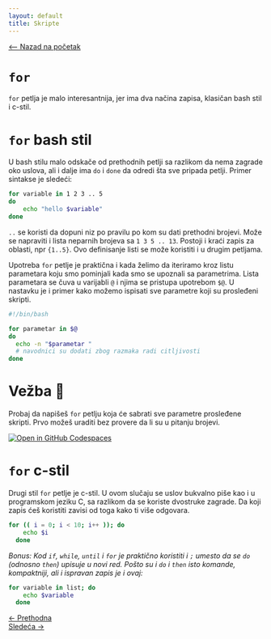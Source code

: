 ```yaml
---
layout: default
title: Skripte
---
```


<link rel="stylesheet" href="/UNIX-beginner-course/assets/css/custom.css">

<script async src="https://www.googletagmanager.com/gtag/js?id=G-XXXXXXXXXX"></script>
<script>
  window.dataLayer = window.dataLayer || [];
  function gtag(){dataLayer.push(arguments);}
  gtag('js', new Date());
  gtag('config', 'G-Q6NY1G1P9S');
</script>

<div style="margin-bottom: 1em;">
  <a href="/UNIX-beginner-course/" class="button-nav">⟵ Nazad na početak</a>
</div>

# `for`

`for` petlja je malo interesantnija, jer ima dva načina zapisa, klasičan bash stil i c-stil.

# `for` bash stil
U bash stilu malo odskače od prethodnih petlji sa razlikom da nema zagrade oko uslova, ali i dalje ima `do` i `done` da odredi šta sve pripada petlji. Primer sintakse je sledeći:

```bash
for variable in 1 2 3 .. 5
do
    echo "hello $variable"
done
```

`..` se koristi da dopuni niz po pravilu po kom su dati prethodni brojevi. Može se napraviti i lista neparnih brojeva sa `1 3 5 .. 13`. Postoji i kraći zapis za oblasti, npr `{1..5}`. Ovo definisanje listi se može koristiti i u drugim petljama.

Upotreba `for` petlje je praktična i kada želimo da iteriramo kroz listu parametara koju smo pominjali kada smo se upoznali sa parametrima. Lista parametara se čuva u varijabli `@` i njima se pristupa upotrebom `$@`. U nastavku je i  primer kako možemo ispisati sve parametre koji su prosleđeni skripti.

```bash
#!/bin/bash

for parametar in $@
do
  echo -n "$parametar "
  # navodnici su dodati zbog razmaka radi citljivosti
done
```

# Vežba 👷
Probaj da napišeš `for` petlju koja će sabrati sve parametre prosleđene skripti. Prvo možeš uraditi bez provere da li su u pitanju brojevi.

[![Open in GitHub Codespaces](https://github.com/codespaces/badge.svg)](https://github.com/codespaces/new/?repo=dianasantavec/UNIX-beginner-course&devcontainer_path=.devcontainer/devcontainer.json)

# `for` c-stil
Drugi stil `for` petlje je c-stil. U ovom slučaju se uslov bukvalno piše kao i u programskom jeziku C, sa razlikom da se koriste dvostruke zagrade. Da koji zapis ćeš koristiti zavisi od toga kako ti više odgovara.

```bash
for (( i = 0; i < 10; i++ )); do
    echo $i
  done
```

*Bonus: Kod `if`, `while`, `until` i `for` je praktično koristiti i `;` umesto da se `do` (odnosno `then`) upisuje u novi red. Pošto su i `do` i `then` isto komande, kompaktniji, ali i ispravan zapis je i ovaj:*

```bash
for variable in list; do
    echo $variable
  done
```

<div class="nav-buttons-wrapper">
  <div class="nav-left">
    <a href="6_11-until.html" class="button-nav">← Prethodna</a>
  </div>
  <div class="nav-right">
    <a href="6_13-vezbe.html" class="button-nav">Sledeća →</a>
  </div>
</div>